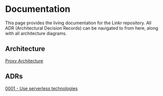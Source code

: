 # Documentation

This page provides the living documentation for the Linkr repository. All ADR (Architectural Decision Records) can be navigated to from here, along with all architecture diagrams.

## Architecture

[Proxy Architecture](./arch/proxy-architecture.md)

## ADRs

[0001 - Use serverless technologies](./adr/0001-use-serverless-technologies.md)
